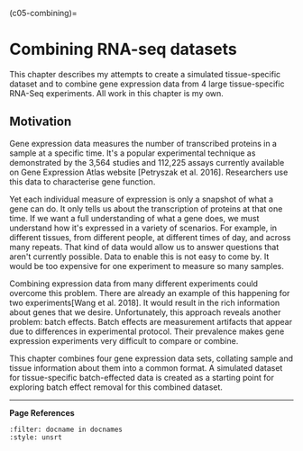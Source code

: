 (c05-combining)=
# Combining RNA-seq datasets

This chapter describes my attempts to create a simulated tissue-specific dataset and to combine gene expression data from 4 large tissue-specific RNA-Seq experiments. All work in this chapter is my own.

## Motivation

Gene expression data measures the number of transcribed proteins in a sample at a specific time. It's a popular experimental technique as demonstrated by the 3,564 studies and 112,225 assays currently available on Gene Expression Atlas website [Petryszak et al. 2016]. Researchers use this data to characterise gene function.

Yet each individual measure of expression is only a snapshot of what a gene can do. It only tells us about the transcription of proteins at that one time. If we want a full understanding of what a gene does, we must understand how it's expressed in a variety of scenarios. For example, in different tissues, from different people, at different times of day, and across many repeats. That kind of data would allow us to answer questions that aren't currently possible. Data to enable this is not easy to come by. It would be too expensive for one experiment to measure so many samples. 

Combining expression data from many different experiments could overcome this problem. There are already an example of this happening for two experiments[Wang et al. 2018]. It would result in the rich information about genes that we desire. Unfortunately, this approach reveals another problem: batch effects. Batch effects are measurement artifacts that appear due to differences in experimental protocol. Their prevalence makes gene expression experiments very difficult to compare or combine.

This chapter combines four gene expression data sets, collating sample and tissue information about them into a common format. A simulated dataset for tissue-specific batch-effected data is created as a starting point for exploring batch effect removal for this combined dataset.

[//]: # (TODO: Explain the structure of this chapter here)
[//]: # (TODO: Add figures)
[//]: # (TODO: Update config to include notebooks)


---
**Page References**

```{bibliography} /_bibliography/references.bib
:filter: docname in docnames
:style: unsrt
```